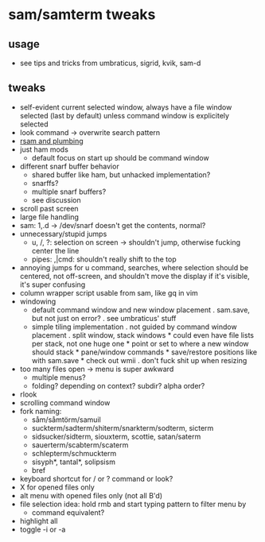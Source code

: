 # sam/samterm tweaks

## usage
- see tips and tricks from umbraticus, sigrid, kvik, sam-d

## tweaks
- self-evident current selected window, always have a file window selected (last by default) unless command window is explicitely selected
- look command → overwrite search pattern
- [rsam and plumbing](9front/sam/rsam.plumb)
- just ham mods
	* default focus on start up should be command window
- different snarf buffer behavior
	* shared buffer like ham, but unhacked implementation?
	* snarffs?
	* multiple snarf buffers?
	* see discussion
- scroll past screen
- large file handling
- sam: 1,.d → /dev/snarf doesn't get the contents, normal?
- unnecessary/stupid jumps
	* u, /, ?: selection on screen → shouldn't jump, otherwise fucking center the line
	* pipes: ,|cmd: shouldn't really shift to the top
- annoying jumps for u command, searches, where selection should be centered, not off-screen,
and shouldn't move the display if it's visible, it's super confusing
- column wrapper script usable from sam, like gq in vim
- windowing
	* default command window and new window placement
		. sam.save, but not just on error?
		. see umbraticus' stuff
	* simple tiling implementation
		. not guided by command window placement
		. split window, stack windows
			* could even have file lists per stack, not one huge one
			* point or set to where a new window should stack
			* pane/window commands
			* save/restore positions like with sam.save
			* check out wmii
		. don't fuck shit up when resizing
- too many files open → menu is super awkward
	* multiple menus?
	* folding? depending on context? subdir? alpha order?
- rlook
- scrolling command window
- fork naming:
	* såm/såmtörm/samuil
	* suckterm/sadterm/shiterm/snarkterm/sodterm, sicterm
	* sidsucker/sidterm, siouxterm, scottie, satan/saterm
	* sauerterm/scabterm/scaterm
	* schlepterm/schmuckterm
	* sisyph*, tantal*, solipsism
	* bref
- keyboard shortcut for / or ? command or look?
- X for opened files only
- alt menu with opened files only (not all B'd)
- file selection idea: hold rmb and start typing pattern to filter menu by
	* command equivalent?
- highlight all
- toggle -i or -a
